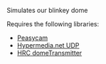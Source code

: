 Simulates our blinkey dome

Requires the following libraries:

* [Peasycam](https://github.com/jeffg2k/peasycam/blob/master/distribution/peasycam.zip?raw=true)
* [Hypermedia.net UDP](http://ubaa.net/shared/processing/udp/)
* [HRC domeTransmitter](https://github.com/hackrockcity/domeTransmitter)
